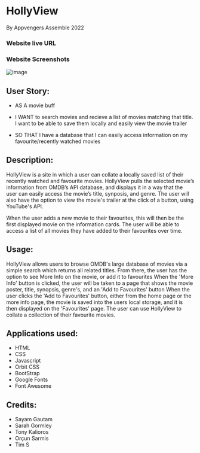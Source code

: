 # HollyView
By Appvengers Assemble 2022

### Website live URL 
### Website Screenshots

![image](https://user-images.githubusercontent.com/92215345/165293006-3fd45aa9-1c13-411b-862d-38978744a762.png)



## User Story:

- AS A movie buff

- I WANT to search movies and recieve a list of movies matching that title. I want to be able to save them locally and easily view the movie trailer

- SO THAT I have a database that I can easily access information on my favourite/recently watched movies


## Description: 
HollyView is a site in which a user can collate a locally saved list of their recently watched and favourite movies.
HollyView pulls the selected movie’s information from OMDB’s API database, and displays it in a way that the user can easily access the movie’s title, synposis, and genre. 
The user will also have the option to view the movie's trailer at the click of a button, using YouTube's API.

When the user adds a new movie to their favourites, this will then be the first displayed movie on the information cards. The user will be able to access a list of all movies they have added to their favourites over time.


## Usage:
HollyView allows users to browse OMDB's large database of movies via a simple search which returns all related titles. 
From there, the user has the option to see More Info on the movie, or add it to favourites
When the 'More Info' button is clicked, the user will be taken to a page that shows the movie poster, title, synopsis, genre's, and an 'Add to Favourites' button
When the user clicks the 'Add to Favourites' button, either from the home page or the more info page, the movie is saved into the users local storage, and it is then displayed on the 'Favourites' page. 
The user can use HollyView to collate a collection of their favourite movies. 


## Applications used:
- HTML
- CSS
- Javascript
- Orbit CSS
- BootStrap
- Google Fonts
- Font Awesome


## Credits:
- Sayam Gautam
- Sarah Gormley
- Tony Kalioros
- Orçun Sarmis
- Tim S
